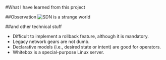 #What I have learned from this project

##Observation
![SDN is a strange world](https://docs.google.com/drawings/d/1HdnCiv6eWiznVrqaUjqmbibhQqevKvPYAH1csx7H2q0/pub?w=960&h=720)

##and other technical stuff
- Difficult to implement a rollback feature, although it is mandatory.
- Legacy network gears are not dumb.
- Declarative models (i.e., desired state or intent) are good for operators.
- Whitebox is a special-purpose Linux server.
